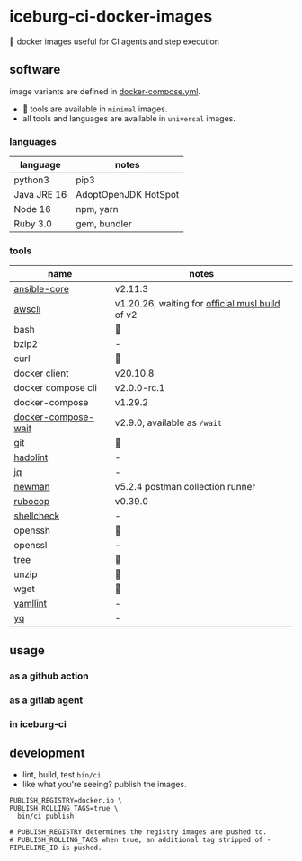 # iceburg-ci-docker-images
:rocket: docker images useful for CI agents and step execution


## software

image variants are defined in [docker-compose.yml](docker-compose.yml).
* :ox: tools are available in `minimal` images.
* all tools and languages are available in `universal` images.

### languages

language | notes
--- | ---
python3 | pip3
Java JRE 16 | AdoptOpenJDK HotSpot
Node 16 | npm, yarn
Ruby 3.0 | gem, bundler


### tools

name | notes
--- | ---
[ansible-core](https://github.com/ansible/ansible) | v2.11.3
[awscli](https://github.com/aws/aws-cli) | v1.20.26, waiting for [official musl build](https://github.com/aws/aws-cli/issues/4685) of v2
bash | :ox:
bzip2 | -
curl | :ox:
docker client | v20.10.8
docker compose cli | v2.0.0-rc.1
docker-compose | v1.29.2
[docker-compose-wait](https://github.com/ufoscout/docker-compose-wait) | v2.9.0, available as `/wait`
git | :ox:
[hadolint](https://github.com/hadolint/hadolint) | -
[jq](https://stedolan.github.io/jq/) | -
[newman](https://github.com/postmanlabs/newman) | v5.2.4 postman collection runner
[rubocop](https://rubocop.org/) | v0.39.0
[shellcheck](https://github.com/koalaman/shellcheck) | -
openssh | :ox:
openssl | -
tree | :ox:
unzip | :ox:
wget | :ox:
[yamllint](https://github.com/adrienverge/yamllint) | -
[yq](https://pypi.org/project/yq) | -

## usage

### as a github action

### as a gitlab agent

### in iceburg-ci

## development

* lint, build, test `bin/ci`
* like what you're seeing? publish the images.

```
PUBLISH_REGISTRY=docker.io \
PUBLISH_ROLLING_TAGS=true \
  bin/ci publish

# PUBLISH_REGISTRY determines the registry images are pushed to.
# PUBLISH_ROLLING_TAGS when true, an additional tag stripped of -PIPLELINE_ID is pushed. 
```
